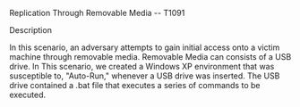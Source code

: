 Replication Through Removable Media -- T1091

Description

In this scenario, an adversary attempts to gain initial access onto a victim machine through removable media. Removable Media can consists of a USB drive. In This scenario, we created a Windows XP environment that was susceptible to, "Auto-Run," whenever a USB drive was inserted. The USB drive contained a .bat file that executes a series of commands to be executed.
